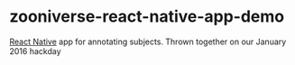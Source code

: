 # zooniverse-react-native-app-demo
[React Native](https://facebook.github.io/react-native/) app for annotating subjects. Thrown together on our January 2016 hackday

